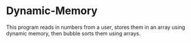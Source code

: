 # Dynamic-Memory
This program reads in numbers from a user, stores them in an array using dynamic memory, then bubble sorts them using arrays.
